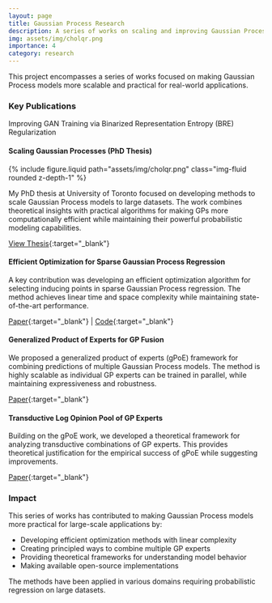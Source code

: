 ```yaml
---
layout: page
title: Gaussian Process Research
description: A series of works on scaling and improving Gaussian Process models
img: assets/img/cholqr.png
importance: 4
category: research
---
```


This project encompasses a series of works focused on making Gaussian Process models more scalable and practical for real-world applications.

### Key Publications
Improving GAN Training via Binarized Representation Entropy (BRE) Regularization

#### Scaling Gaussian Processes (PhD Thesis)
<div class="row mt-3">
    <div class="col-sm-6 mx-auto mt-3 mt-md-0">
        {% include figure.liquid path="assets/img/cholqr.png" class="img-fluid rounded z-depth-1" %}
    </div>
</div>

My PhD thesis at University of Toronto focused on developing methods to scale Gaussian Process models to large datasets. The work combines theoretical insights with practical algorithms for making GPs more computationally efficient while maintaining their powerful probabilistic modeling capabilities.

[View Thesis](https://tspace.library.utoronto.ca/handle/1807/89683){:target="_blank"}

#### Efficient Optimization for Sparse Gaussian Process Regression
A key contribution was developing an efficient optimization algorithm for selecting inducing points in sparse Gaussian Process regression. The method achieves linear time and space complexity while maintaining state-of-the-art performance.

[Paper](https://papers.nips.cc/paper/2013/hash/46922a0880a8f11f8f69cbb52b1396be-Abstract.html){:target="_blank"} \| 
[Code](https://github.com/yanshuaicao/gp_cholqr){:target="_blank"}

#### Generalized Product of Experts for GP Fusion
We proposed a generalized product of experts (gPoE) framework for combining predictions of multiple Gaussian Process models. The method is highly scalable as individual GP experts can be trained in parallel, while maintaining expressiveness and robustness.

[Paper](https://arxiv.org/abs/1410.7827){:target="_blank"}

#### Transductive Log Opinion Pool of GP Experts
Building on the gPoE work, we developed a theoretical framework for analyzing transductive combinations of GP experts. This provides theoretical justification for the empirical success of gPoE while suggesting improvements.

[Paper](https://arxiv.org/abs/1511.07551){:target="_blank"}

### Impact

This series of works has contributed to making Gaussian Process models more practical for large-scale applications by:
- Developing efficient optimization methods with linear complexity
- Creating principled ways to combine multiple GP experts
- Providing theoretical frameworks for understanding model behavior
- Making available open-source implementations

The methods have been applied in various domains requiring probabilistic regression on large datasets.